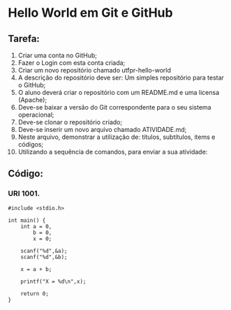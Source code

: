 # Hello World em Git e GitHub

## Tarefa:

1. Criar uma conta no GitHub;
2. Fazer o Login com esta conta criada;
3. Criar um novo repositório chamado utfpr-hello-world
4. A descrição do repositório deve ser: Um simples repositório para testar o GitHub;
5. O aluno deverá criar o repositório com um README.md e uma licensa (Apache);
6. Deve-se baixar a versão do Git correspondente para o seu sistema operacional;
7. Deve-se clonar o repositório criado;
8. Deve-se inserir um novo arquivo chamado ATIVIDADE.md;
9. Neste arquivo, demonstrar a utilização de: títulos, subtítulos, items e códigos;
10. Utilizando a sequência de comandos, para enviar a sua atividade:

## Código:

### URI 1001.

```
#include <stdio.h>

int main() {
    int a = 0,
        b = 0,
        x = 0;

    scanf("%d",&a);
    scanf("%d",&b);

    x = a + b;

    printf("X = %d\n",x);

    return 0;
}
```
